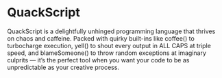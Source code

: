 # QuackScript
QuackScript is a delightfully unhinged programming language that thrives on chaos and caffeine. Packed with quirky built-ins like coffee() to turbocharge execution, yell() to shout every output in ALL CAPS at triple speed, and blameSomeone() to throw random exceptions at imaginary culprits — it’s the perfect tool when you want your code to be as unpredictable as your creative process.
